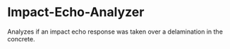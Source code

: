 # Impact-Echo-Analyzer
Analyzes if an impact echo response was taken over a delamination in the concrete.
